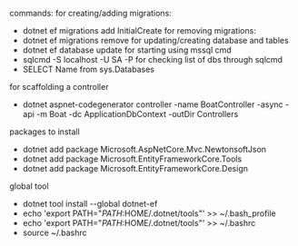 commands:
 for creating/adding migrations:
- dotnet ef migrations add InitialCreate
 for removing migrations:
 - dotnet ef migrations remove
 for updating/creating database and tables
 - dotnet ef database update
 for starting using mssql cmd
 - sqlcmd -S localhost -U SA -P 
for checking list of dbs through sqlcmd
- SELECT Name from sys.Databases

for scaffolding a controller
- dotnet aspnet-codegenerator controller -name BoatController -async -api -m Boat -dc ApplicationDbContext -outDir Controllers



packages to install
- dotnet add package Microsoft.AspNetCore.Mvc.NewtonsoftJson
- dotnet add package Microsoft.EntityFrameworkCore.Tools
- dotnet add package Microsoft.EntityFrameworkCore.Design


global tool
- dotnet tool install --global dotnet-ef 
- echo 'export PATH="$PATH:$HOME/.dotnet/tools"' >> ~/.bash_profile
- echo 'export PATH="$PATH:$HOME/.dotnet/tools"' >> ~/.bashrc
- source ~/.bashrc
